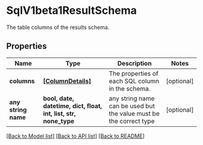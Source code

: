 # SqlV1beta1ResultSchema

The table columns of the results schema.

## Properties
Name | Type | Description | Notes
------------ | ------------- | ------------- | -------------
**columns** | [**[ColumnDetails]**](ColumnDetails.md) | The properties of each SQL column in the schema. | [optional] 
**any string name** | **bool, date, datetime, dict, float, int, list, str, none_type** | any string name can be used but the value must be the correct type | [optional]

[[Back to Model list]](../README.md#documentation-for-models) [[Back to API list]](../README.md#documentation-for-api-endpoints) [[Back to README]](../README.md)


